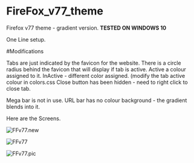 # FireFox_v77_theme
Firefox v77 theme - gradient version. **TESTED ON WINDOWS 10**

One Line setup.

#Modifications

Tabs are just indicated by the favicon for the website.
There is a circle radius behind the favicon that will display if tab is active.
Active a colour assigned to it.  InActive - different color assigned. (modify the tab active colour in colors.css
Close button has been hidden - need to right click to close tab.

Mega bar is not in use.
URL bar has no colour background - the gradient blends into it.

Here are the Screens.

![FFv77.new](https://i.imgur.com/CkynYf8.jpg "URL dropdown")


![FFv77](https://i.imgur.com/2NrgeNG.jpg "URL dropdown")


![FFv77.pic](https://i.imgur.com/Jg8xIDk.png "Dropdown Menu")


